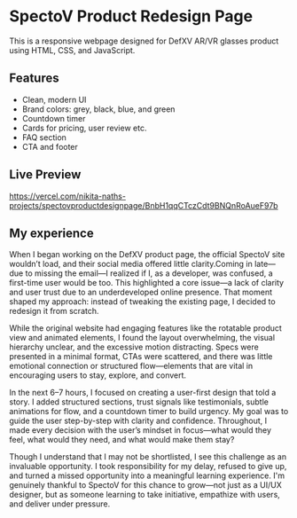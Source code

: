 # SpectoV Product Redesign Page

This is a responsive webpage designed for DefXV AR/VR glasses product using HTML, CSS, and JavaScript.

## Features
- Clean, modern UI
- Brand colors: grey, black, blue, and green
- Countdown timer
- Cards for pricing, user review etc.
- FAQ section
- CTA and footer

## Live Preview
https://vercel.com/nikita-naths-projects/spectovproductdesignpage/BnbH1qqCTczCdt9BNQnRoAueF97b

## My experience
When I began working on the DefXV product page, the official SpectoV site wouldn’t load, and their social media offered little clarity.Coming in late—due to missing the email—I realized if I, as a developer, was confused, a first-time user would be too. This highlighted a core issue—a lack of clarity and user trust due to an underdeveloped online presence. That moment shaped my approach: instead of tweaking the existing page, I decided to redesign it from scratch.

While the original website had engaging features like the rotatable product view and animated elements, I found the layout overwhelming, the visual hierarchy unclear, and the excessive motion distracting. Specs were presented in a minimal format, CTAs were scattered, and there was little emotional connection or structured flow—elements that are vital in encouraging users to stay, explore, and convert. 

In the next 6–7 hours, I focused on creating a user-first design that told a story. I added structured sections, trust signals like testimonials, subtle animations for flow, and a countdown timer to build urgency. My goal was to guide the user step-by-step with clarity and confidence. Throughout, I made every decision with the user’s mindset in focus—what would they feel, what would they need, and what would make them stay?

Though I understand that I may not be shortlisted, I see this challenge as an invaluable opportunity. I took responsibility for my delay, refused to give up, and turned a missed opportunity into a meaningful learning experience. I'm genuinely thankful to SpectoV for this chance to grow—not just as a UI/UX designer, but as someone learning to take initiative, empathize with users, and deliver under pressure.
